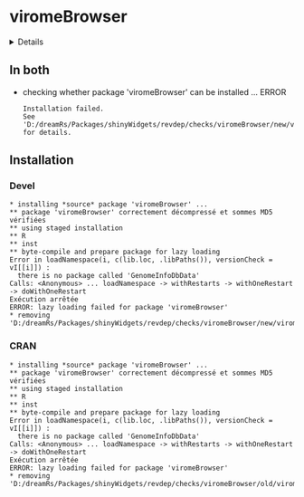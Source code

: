 # viromeBrowser

<details>

* Version: 1.0.0
* Source code: https://github.com/cran/viromeBrowser
* Date/Publication: 2019-08-21 08:10:02 UTC
* Number of recursive dependencies: 99

Run `revdep_details(,"viromeBrowser")` for more info

</details>

## In both

*   checking whether package 'viromeBrowser' can be installed ... ERROR
    ```
    Installation failed.
    See 'D:/dreamRs/Packages/shinyWidgets/revdep/checks/viromeBrowser/new/viromeBrowser.Rcheck/00install.out' for details.
    ```

## Installation

### Devel

```
* installing *source* package 'viromeBrowser' ...
** package 'viromeBrowser' correctement décompressé et sommes MD5 vérifiées
** using staged installation
** R
** inst
** byte-compile and prepare package for lazy loading
Error in loadNamespace(i, c(lib.loc, .libPaths()), versionCheck = vI[[i]]) : 
  there is no package called 'GenomeInfoDbData'
Calls: <Anonymous> ... loadNamespace -> withRestarts -> withOneRestart -> doWithOneRestart
Exécution arrêtée
ERROR: lazy loading failed for package 'viromeBrowser'
* removing 'D:/dreamRs/Packages/shinyWidgets/revdep/checks/viromeBrowser/new/viromeBrowser.Rcheck/viromeBrowser'

```
### CRAN

```
* installing *source* package 'viromeBrowser' ...
** package 'viromeBrowser' correctement décompressé et sommes MD5 vérifiées
** using staged installation
** R
** inst
** byte-compile and prepare package for lazy loading
Error in loadNamespace(i, c(lib.loc, .libPaths()), versionCheck = vI[[i]]) : 
  there is no package called 'GenomeInfoDbData'
Calls: <Anonymous> ... loadNamespace -> withRestarts -> withOneRestart -> doWithOneRestart
Exécution arrêtée
ERROR: lazy loading failed for package 'viromeBrowser'
* removing 'D:/dreamRs/Packages/shinyWidgets/revdep/checks/viromeBrowser/old/viromeBrowser.Rcheck/viromeBrowser'

```
